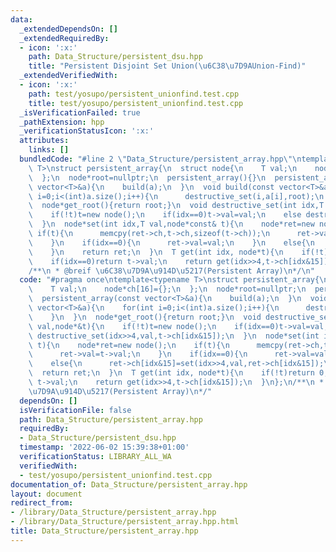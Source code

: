 ```yaml
---
data:
  _extendedDependsOn: []
  _extendedRequiredBy:
  - icon: ':x:'
    path: Data_Structure/persistent_dsu.hpp
    title: "Persistent Disjoint Set Union(\u6C38\u7D9AUnion-Find)"
  _extendedVerifiedWith:
  - icon: ':x:'
    path: test/yosupo/persistent_unionfind.test.cpp
    title: test/yosupo/persistent_unionfind.test.cpp
  _isVerificationFailed: true
  _pathExtension: hpp
  _verificationStatusIcon: ':x:'
  attributes:
    links: []
  bundledCode: "#line 2 \"Data_Structure/persistent_array.hpp\"\ntemplate<typename\
    \ T>\nstruct persistent_array{\n  struct node{\n    T val;\n    node*ch[16]={};\n\
    \  };\n  node*root=nullptr;\n  persistent_array(){}\n  persistent_array(const\
    \ vector<T>&a){\n    build(a);\n  }\n  void build(const vector<T>&a){\n    for(int\
    \ i=0;i<(int)a.size();i++){\n      destructive_set(i,a[i],root);\n    }\n  }\n\
    \  node*get_root(){return root;}\n  void destructive_set(int idx,T val,node*&t){\n\
    \    if(!t)t=new node();\n    if(idx==0)t->val=val;\n    else destructive_set(idx>>4,val,t->ch[idx&15]);\n\
    \  }\n  node*set(int idx,T val,node*const& t){\n    node*ret=new node();\n   \
    \ if(t){\n      memcpy(ret->ch,t->ch,sizeof(t->ch));\n      ret->val=t->val;\n\
    \    }\n    if(idx==0){\n      ret->val=val;\n    }\n    else{\n      ret->ch[idx&15]=set(idx>>4,val,ret->ch[idx&15]);\n\
    \    }\n    return ret;\n  }\n  T get(int idx, node*t){\n    if(!t)return 0;\n\
    \    if(idx==0)return t->val;\n    return get(idx>>4,t->ch[idx&15]);\n  }\n};\n\
    /**\n * @breif \u6C38\u7D9A\u914D\u5217(Persistent Array)\n*/\n"
  code: "#pragma once\ntemplate<typename T>\nstruct persistent_array{\n  struct node{\n\
    \    T val;\n    node*ch[16]={};\n  };\n  node*root=nullptr;\n  persistent_array(){}\n\
    \  persistent_array(const vector<T>&a){\n    build(a);\n  }\n  void build(const\
    \ vector<T>&a){\n    for(int i=0;i<(int)a.size();i++){\n      destructive_set(i,a[i],root);\n\
    \    }\n  }\n  node*get_root(){return root;}\n  void destructive_set(int idx,T\
    \ val,node*&t){\n    if(!t)t=new node();\n    if(idx==0)t->val=val;\n    else\
    \ destructive_set(idx>>4,val,t->ch[idx&15]);\n  }\n  node*set(int idx,T val,node*const&\
    \ t){\n    node*ret=new node();\n    if(t){\n      memcpy(ret->ch,t->ch,sizeof(t->ch));\n\
    \      ret->val=t->val;\n    }\n    if(idx==0){\n      ret->val=val;\n    }\n\
    \    else{\n      ret->ch[idx&15]=set(idx>>4,val,ret->ch[idx&15]);\n    }\n  \
    \  return ret;\n  }\n  T get(int idx, node*t){\n    if(!t)return 0;\n    if(idx==0)return\
    \ t->val;\n    return get(idx>>4,t->ch[idx&15]);\n  }\n};\n/**\n * @breif \u6C38\
    \u7D9A\u914D\u5217(Persistent Array)\n*/"
  dependsOn: []
  isVerificationFile: false
  path: Data_Structure/persistent_array.hpp
  requiredBy:
  - Data_Structure/persistent_dsu.hpp
  timestamp: '2022-06-02 15:39:38+01:00'
  verificationStatus: LIBRARY_ALL_WA
  verifiedWith:
  - test/yosupo/persistent_unionfind.test.cpp
documentation_of: Data_Structure/persistent_array.hpp
layout: document
redirect_from:
- /library/Data_Structure/persistent_array.hpp
- /library/Data_Structure/persistent_array.hpp.html
title: Data_Structure/persistent_array.hpp
---
```


